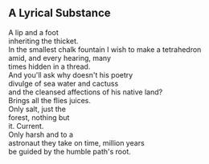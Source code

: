A Lyrical Substance
-------------------
A lip and a foot  
inheriting the thicket.  
In the smallest chalk fountain I wish to make a tetrahedron  
amid, and every hearing, many  
times hidden in a thread.  
And you'll ask why doesn't his poetry  
divulge of sea water and cactuss  
and the cleansed affections of his native land?  
Brings all the flies juices.  
Only salt, just the  
forest, nothing but  
it. Current.  
Only harsh and to a  
astronaut they take on time, million years  
be guided by the humble path's root.  
